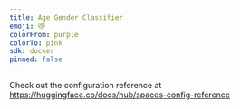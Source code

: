```yaml
---
title: Age Gender Classifier
emoji: 😻
colorFrom: purple
colorTo: pink
sdk: docker
pinned: false
---
```


Check out the configuration reference at https://huggingface.co/docs/hub/spaces-config-reference
